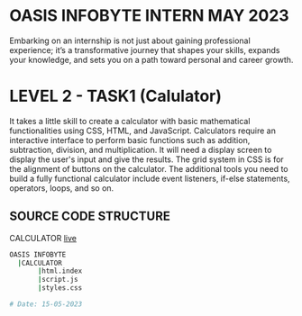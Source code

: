 # OASIS INFOBYTE INTERN MAY 2023

Embarking on an internship is not just about gaining professional experience; it’s a transformative journey that shapes your skills, expands your knowledge, and sets you on a path toward personal and career growth.

# LEVEL 2 - TASK1 (Calulator)

It takes a little skill to create a calculator with basic
mathematical functionalities using CSS, HTML, and
JavaScript. Calculators require an interactive interface to
perform basic functions such as addition, subtraction,
division, and multiplication. It will need a display screen to
display the user's input and give the results. The grid system
in CSS is for the alignment of buttons on the calculator.
The additional tools you need to build a fully functional
calculator include event listeners, if-else statements, operators, loops, and so on.

## SOURCE CODE STRUCTURE

CALCULATOR [live](https://pip.pypa.io/en/stable/)

```bash
OASIS INFOBYTE
  |CALCULATOR
       |html.index
       |script.js
       |styles.css

# Date: 15-05-2023
```
